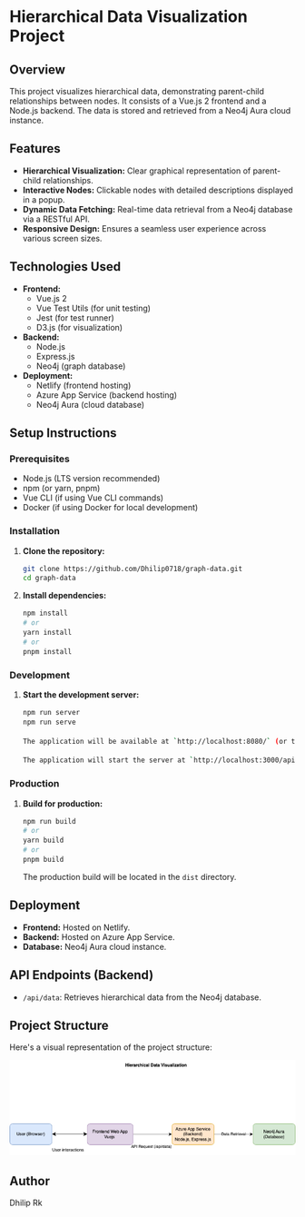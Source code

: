# Hierarchical Data Visualization Project

## Overview

This project visualizes hierarchical data, demonstrating parent-child relationships between nodes. It consists of a Vue.js 2 frontend and a Node.js backend. The data is stored and retrieved from a Neo4j Aura cloud instance.

## Features

-   **Hierarchical Visualization:** Clear graphical representation of parent-child relationships.
-   **Interactive Nodes:** Clickable nodes with detailed descriptions displayed in a popup.
-   **Dynamic Data Fetching:** Real-time data retrieval from a Neo4j database via a RESTful API.
-   **Responsive Design:** Ensures a seamless user experience across various screen sizes.

## Technologies Used

-   **Frontend:**
    -   Vue.js 2
    -   Vue Test Utils (for unit testing)
    -   Jest (for test runner)
    -   D3.js (for visualization)
-   **Backend:**
    -   Node.js
    -   Express.js
    -   Neo4j (graph database)
-   **Deployment:**
    -   Netlify (frontend hosting)
    -   Azure App Service (backend hosting)
    -   Neo4j Aura (cloud database)

## Setup Instructions

### Prerequisites

-   Node.js (LTS version recommended)
-   npm (or yarn, pnpm)
-   Vue CLI (if using Vue CLI commands)
-   Docker (if using Docker for local development)

### Installation

1.  **Clone the repository:**

    ```bash
    git clone https://github.com/Dhilip0718/graph-data.git
    cd graph-data
    ```

2.  **Install dependencies:**

    ```bash
    npm install
    # or
    yarn install
    # or
    pnpm install
    ```

### Development

1.  **Start the development server:**

    ```bash
    npm run server
    npm run serve

    The application will be available at `http://localhost:8080/` (or the port specified by Vue CLI).

    The application will start the server at `http://localhost:3000/api/data`


### Production

1.  **Build for production:**

    ```bash
    npm run build
    # or
    yarn build
    # or
    pnpm build
    ```

    The production build will be located in the `dist` directory.


## Deployment

-   **Frontend:** Hosted on Netlify.
-   **Backend:** Hosted on Azure App Service.
-   **Database:** Neo4j Aura cloud instance.

## API Endpoints (Backend)

-   `/api/data`: Retrieves hierarchical data from the Neo4j database.


## Project Structure

Here's a visual representation of the project structure:

![Project Structure](./src/assets/project-structure.png)

## Author

Dhilip Rk